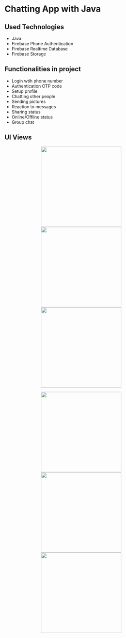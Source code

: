 # Chatting App with Java
## Used Technologies
- Java
- Firebase Phone Authentication 
- Firebase Realtime Database
- Firebase Storage

## Functionalities in project
- Login wtih phone number
- Authentication OTP code
- Setup profile
- Chatting other people
- Sending pictures
- Reaction to messages
- Sharing status
- Online/Offline status
- Group chat


## UI Views

<p  align="center">
<img src = "screen_shots/image1.jpeg" width ="265" /> <img src = "screen_shots/image2.jpeg" width ="265" /> <img src = "screen_shots/image3.jpeg" width ="265" />
</p>

<p  align="center">
<img src = "screen_shots/image5.jpeg" width ="265" /> <img src = "screen_shots/image6.jpeg" width ="265" /> <img src = "screen_shots/image4.jpeg" width ="265" />
</p>
